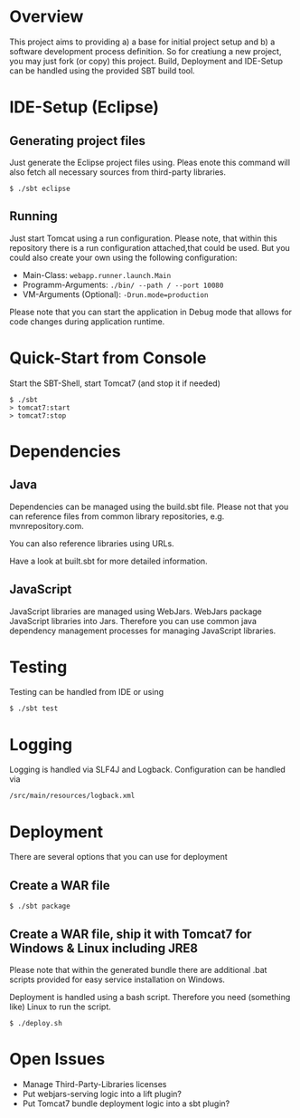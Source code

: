 # Overview

This project aims to providing a) a base for initial project setup and 
b) a software development process definition. So for creatiung a new project,
you may just fork (or copy) this project. Build, Deployment and IDE-Setup can be
 handled using the provided SBT build tool.


# IDE-Setup (Eclipse)

## Generating project files

Just generate the Eclipse project files using. Pleas enote this command will 
also fetch all necessary sources from third-party libraries.

```
$ ./sbt eclipse
```

## Running

Just start Tomcat using a run configuration. Please note, that within this 
repository there is a run configuration attached,that could be used. But you
could also create your own using the following configuration:

- Main-Class: `webapp.runner.launch.Main`
- Programm-Arguments: `./bin/ --path / --port 10080`
- VM-Arguments (Optional): `-Drun.mode=production`

Please note that you can start the application in Debug mode that allows for 
code changes during application runtime. 

# Quick-Start from Console

Start the SBT-Shell, start Tomcat7 (and stop it if needed) 
```
$ ./sbt
> tomcat7:start
> tomcat7:stop
```

# Dependencies

## Java

Dependencies can be managed using the build.sbt file. Please not that you can 
reference files from common library repositories, e.g. mvnrepository.com.

You can also reference libraries using URLs. 

Have a look at built.sbt for more detailed information. 

## JavaScript

JavaScript libraries are managed using WebJars. WebJars package JavaScript 
libraries into Jars. Therefore you can use common java dependency management 
processes for managing JavaScript libraries.

# Testing

Testing can be handled from IDE or using 
```
$ ./sbt test
```

# Logging

Logging is handled via SLF4J and Logback. Configuration can be handled via  

```
/src/main/resources/logback.xml
```


# Deployment

There are several options that you can use for deployment

## Create a WAR file

```
$ ./sbt package 
```

## Create a WAR file, ship it with Tomcat7 for Windows & Linux including JRE8

Please note that within the generated bundle there are additional .bat scripts 
provided for easy service installation on Windows. 

Deployment is handled using a bash script. Therefore you need (something like) 
Linux to run the script.

```
$ ./deploy.sh
```

# Open Issues

- Manage Third-Party-Libraries licenses
- Put webjars-serving logic into a lift plugin?
- Put Tomcat7 bundle deployment logic into a sbt plugin? 

